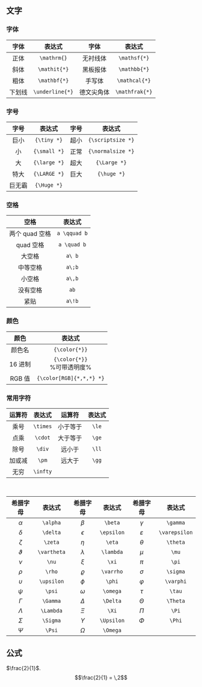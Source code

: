 ## 文字

### 字体

|  字体  |     表达式      |    字体    |     表达式     |
| :----: | :-------------: | :--------: | :------------: |
|  正体  |   `\mathrm{}`   |  无衬线体  |  `\mathsf{*}`  |
|  斜体  |  `\mathit{*}`   |  黑板报体  |  `\mathbb{*}`  |
|  粗体  |  `\mathbf{*}`   |   手写体   | `\mathcal{*}`  |
| 下划线 | `\underline{*}` | 德文尖角体 | `\mathfrak{*}` |

### 字号

|  字号  |    表达式    | 字号 |      表达式       |
| :----: | :----------: | :--: | :---------------: |
|  巨小  | `{\tiny *}`  | 超小 | `{\scriptsize *}` |
|   小   | `{\small *}` | 正常 | `{\normalsize *}` |
|   大   | `{\large *}` | 超大 |   `{\Large *}`    |
|  特大  | `{\LARGE *}` | 巨大 |    `{\huge *}`    |
| 巨无霸 | `{\Huge *}`  |      |                   |

### 空格

|      空格      |    表达式    |
| :------------: | :----------: |
| 两个 quad 空格 | `a \qquad b` |
|   quad 空格    | `a \quad b`  |
|     大空格     |    `a\ b`    |
|    中等空格    |    `a\;b`    |
|     小空格     |    `a\,b`    |
|    没有空格    |     `ab`     |
|      紧贴      |    `a\!b`    |

### 颜色

|  颜色   |             表达式             |
| :-----: | :----------------------------: |
| 颜色名  |         `{\color{*}}`          |
| 16 进制 | `{\color{*}}`<br/>%可带透明度% |
| RGB 值  |    `{\color[RGB]{*,*,*} *}`    |

### 常用字符

| 运算符 |  表达式  |  运算符  | 表达式 |
| :----: | :------: | :------: | :----: |
|  乘号  | `\times` | 小于等于 | `\le`  |
|  点乘  | `\cdot`  | 大于等于 | `\ge`  |
|  除号  |  `\div`  |  远小于  | `\ll`  |
| 加或减 |  `\pm`   |  远大于  | `\gg`  |
|  无穷  | `\infty` |          |        |

<br />

|  希腊字母   |   表达式    |  希腊字母  |   表达式   |   希腊字母    |    表达式     |
|:-----------:|:-----------:|:----------:|:----------:|:-------------:|:-------------:|
|  $\alpha$   |  `\alpha`   |  $\beta$   |  `\beta`   |   $\gamma$    |   `\gamma`    |
|  $\delta$   |  `\delta`   | $\epsilon$ | `\epsilon` | $\varepsilon$ | `\varepsilon` |
|   $\zeta$   |   `\zeta`   |   $\eta$   |   `\eta`   |   $\theta$    |   `\theta`    |
| $\vartheta$ | `\vartheta` | $\lambda$  | `\lambda`  |     $\mu$     |     `\mu`     |
|    $\nu$    |    `\nu`    |   $\xi$    |   `\xi`    |     $\pi$     |     `\pi`     |
|   $\rho$    |   `\rho`    | $\varrho$  | `\varrho`  |   $\sigma$    |   `\sigma`    |
| $\upsilon$  | `\upsilon`  |   $\phi$   |   `\phi`   |   $\varphi$   |   `\varphi`   |
|   $\psi$    |   `\psi`    |  $\omega$  |  `\omega`  |    $\tau$     |    `\tau`     |
|  $\Gamma$   |  `\Gamma`   |  $\Delta$  |  `\Delta`  |   $\Theta$    |   `\Theta`    |
|  $\Lambda$  |  `\Lambda`  |   $\Xi$    |   `\Xi`    |     $\Pi$     |     `\Pi`     |
|  $\Sigma$   |  `\Sigma`   | $\Upsilon$ | `\Upsilon` |    $\Phi$     |    `\Phi`     |
|   $\Psi$    |   `\Psi`    |  $\Omega$  |  `\Omega`  |               |               |

## 公式

$\frac{2}{1}$.
$$\frac{2}{1} = \,2$$
